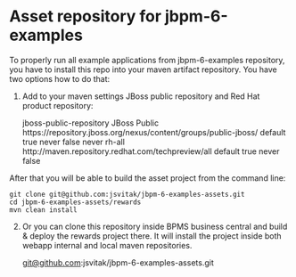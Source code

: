 Asset repository for jbpm-6-examples
====================================

To properly run all example applications from jbpm-6-examples repository, you have to install this repo into your maven artifact repository. You have two options how to do that:

1. Add to your maven settings JBoss public repository and Red Hat product repository:

     <repositories>
       <repository>
          <id>jboss-public-repository</id>
          <name>JBoss Public</name>
          <url>https://repository.jboss.org/nexus/content/groups/public-jboss/</url>
          <layout>default</layout>
          <releases>
            <enabled>true</enabled>
            <updatePolicy>never</updatePolicy>
          </releases>
          <snapshots>
            <enabled>false</enabled>
            <updatePolicy>never</updatePolicy>
          </snapshots>
        </repository>
        <repository>
          <id>rh-all</id>
          <url>http://maven.repository.redhat.com/techpreview/all</url>
          <layout>default</layout>
            <releases>
            <enabled>true</enabled>
            <updatePolicy>never</updatePolicy>
          </releases>
          <snapshots>
            <enabled>false</enabled>
          </snapshots>
        </repository>
      </repositories>

After that you will be able to build the asset project from the command line:

    git clone git@github.com:jsvitak/jbpm-6-examples-assets.git
    cd jbpm-6-examples-assets/rewards
    mvn clean install

2. Or you can clone this repository inside BPMS business central and build & deploy the rewards project there. It will install the project inside both webapp internal and local maven repositories.

    git@github.com:jsvitak/jbpm-6-examples-assets.git


